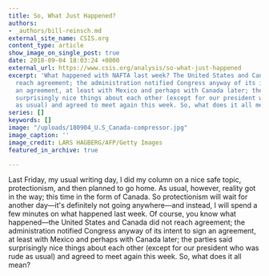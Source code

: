 ```yaml
---
title: So, What Just Happened?
authors:
- _authors/bill-reinsch.md
external_site_name: CSIS.org
content_type: article
show_image_on_single_post: true
date: 2018-09-04 18:03:24 +0000
external_url: https://www.csis.org/analysis/so-what-just-happened
excerpt: 'What happened with NAFTA last week? The United States and Canada did not
  reach agreement; the administration notified Congress anyway of its intent to sign
  an agreement, at least with Mexico and perhaps with Canada later; the parties said
  surprisingly nice things about each other (except for our president who was rude
  as usual) and agreed to meet again this week. So, what does it all mean?  '
series: []
keywords: []
image: "/uploads/180904_U.S_Canada-compressor.jpg"
image_caption: ''
image_credit: LARS HAGBERG/AFP/Getty Images
featured_in_archive: true

---
```

Last Friday, my usual writing day, I did my column on a nice safe topic, protectionism, and then planned to go home. As usual, however, reality got in the way; this time in the form of Canada. So protectionism will wait for another day—it's definitely not going anywhere—and instead, I will spend a few minutes on what happened last week. Of course, you know what happened—the United States and Canada did not reach agreement; the administration notified Congress anyway of its intent to sign an agreement, at least with Mexico and perhaps with Canada later; the parties said surprisingly nice things about each other (except for our president who was rude as usual) and agreed to meet again this week. So, what does it all mean?  

